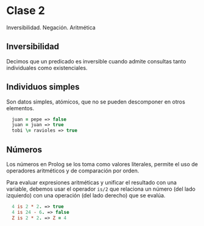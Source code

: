 # Clase 2

Inversibilidad. Negación. Aritmética	

## Inversibilidad

Decimos que un predicado es inversible cuando admite consultas tanto individuales como existenciales.

## Individuos simples

Son datos simples, atómicos, que no se pueden descomponer en otros elementos.

```Prolog
  juan = pepe => false
  juan = juan => true
  tobi \= ravioles => true
```

## Números
Los números en Prolog se los toma como valores literales, permite el uso de operadores aritméticos y de comparación por orden.

Para evaluar expresiones aritméticas y unificar el resultado con una variable, debemos usar el operador `is/2` que relaciona un número (del lado izquierdo) con una operación (del lado derecho) que se evalúa.
```Prolog
  4 is 2 * 2. => true
  4 is 24 - 6. => false
  Z is 2 * 2. => Z = 4
```